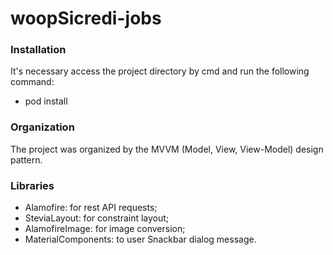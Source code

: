 # woopSicredi-jobs


### Installation

It's necessary access the project directory by cmd and run the following command:

+ pod install


### Organization

The project was organized by the MVVM (Model, View, View-Model) design pattern. 


### Libraries 

+ Alamofire: for rest API requests;
+ SteviaLayout: for constraint layout;
+ AlamofireImage: for image conversion;
+ MaterialComponents: to user Snackbar dialog message.
